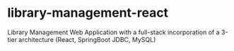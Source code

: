 # library-management-react
 Library Management Web Application with a full-stack incorporation of a 3-tier architecture (React, SpringBoot JDBC, MySQL)
